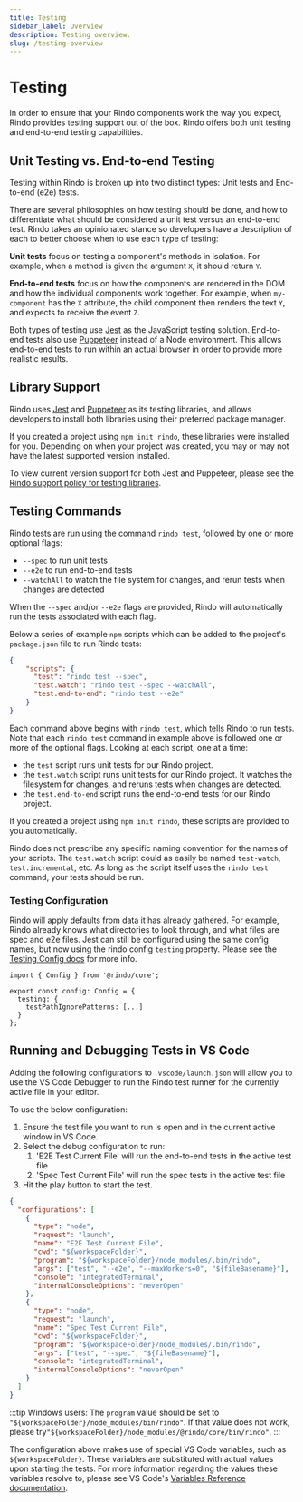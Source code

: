 ```yaml
---
title: Testing
sidebar_label: Overview
description: Testing overview.
slug: /testing-overview
---
```


# Testing

In order to ensure that your Rindo components work the way you expect, Rindo provides testing support out of the
box. Rindo offers both unit testing and end-to-end testing capabilities.

## Unit Testing vs. End-to-end Testing

Testing within Rindo is broken up into two distinct types: Unit tests and End-to-end (e2e) tests.

There are several philosophies on how testing should be done, and how to differentiate what should be considered a unit 
test versus an end-to-end test. Rindo takes an opinionated stance so developers have a description of each to better
choose when to use each type of testing:

**Unit tests** focus on testing a component's methods in isolation. For example, when a method is given the argument
`X`, it should return `Y`.

**End-to-end tests** focus on how the components are rendered in the DOM and how the individual components work
together. For example, when `my-component` has the `X` attribute, the child component then renders the text `Y`, and
expects to receive the event `Z`.

Both types of testing use [Jest](https://jestjs.io/) as the JavaScript testing solution. End-to-end tests also use
[Puppeteer](https://pptr.dev/) instead of a Node environment. This allows end-to-end tests to run within an actual
browser in order to provide more realistic results.

## Library Support

Rindo uses [Jest](https://jestjs.io/) and [Puppeteer](https://pptr.dev/) as its testing libraries, and allows
developers to install both libraries using their preferred package manager.

If you created a project using `npm init rindo`, these libraries were installed for you. Depending on when your
project was created, you may or may not have the latest supported version installed.

To view current version support for both Jest and Puppeteer, please see the 
[Rindo support policy for testing libraries](../reference/support-policy.md#testing-libraries).

## Testing Commands

Rindo tests are run using the command `rindo test`, followed by one or more optional flags:
- `--spec` to run unit tests
- `--e2e` to run end-to-end tests
- `--watchAll` to watch the file system for changes, and rerun tests when changes are detected

When the `--spec` and/or `--e2e` flags are provided, Rindo will automatically run the tests associated with each flag.

Below a series of example `npm` scripts which can be added to the project's `package.json` file to run Rindo tests:

```json
{
    "scripts": {
      "test": "rindo test --spec",
      "test.watch": "rindo test --spec --watchAll",
      "test.end-to-end": "rindo test --e2e"
    }
}
```

Each command above begins with `rindo test`, which tells Rindo to run tests. Note that each `rindo test` command 
in example above is followed one or more of the optional flags. Looking at each script, one at a time:
- the `test` script runs unit tests for our Rindo project.
- the `test.watch` script runs unit tests for our Rindo project. It watches the filesystem for changes, and reruns
tests when changes are detected.
- the `test.end-to-end` script runs the end-to-end tests for our Rindo project.

If you created a project using `npm init rindo`, these scripts are provided to you automatically.

Rindo does not prescribe any specific naming convention for the names of your scripts. The `test.watch` script could
as easily be named `test-watch`, `test.incremental`, etc. As long as the script itself uses the `rindo test` command,
your tests should be run.

### Testing Configuration

Rindo will apply defaults from data it has already gathered. For example, Rindo already knows what directories to look through, and what files are spec and e2e files. Jest can still be configured using the same config names, but now using the rindo config `testing` property. Please see the [Testing Config docs](./config.md#testing-config) for more info.

```tsx
import { Config } from '@rindo/core';

export const config: Config = {
  testing: {
    testPathIgnorePatterns: [...]
  }
};
```

## Running and Debugging Tests in VS Code

Adding the following configurations to `.vscode/launch.json` will allow you to use the VS Code Debugger to run the Rindo test runner for the currently active file in your editor.

To use the below configuration:
1. Ensure the test file you want to run is open and in the current active window in VS Code.
2. Select the debug configuration to run:
   1. 'E2E Test Current File' will run the end-to-end tests in the active test file
   2. 'Spec Test Current File' will run the spec tests in the active test file
3. Hit the play button to start the test.

```json title=".vscode/launch.json"
{
  "configurations": [
    {
      "type": "node",
      "request": "launch",
      "name": "E2E Test Current File",
      "cwd": "${workspaceFolder}",
      "program": "${workspaceFolder}/node_modules/.bin/rindo",
      "args": ["test", "--e2e", "--maxWorkers=0", "${fileBasename}"],
      "console": "integratedTerminal",
      "internalConsoleOptions": "neverOpen"
    },
    {
      "type": "node",
      "request": "launch",
      "name": "Spec Test Current File",
      "cwd": "${workspaceFolder}",
      "program": "${workspaceFolder}/node_modules/.bin/rindo",
      "args": ["test", "--spec", "${fileBasename}"],
      "console": "integratedTerminal",
      "internalConsoleOptions": "neverOpen"
    }
  ]
}
```

:::tip
Windows users: The `program` value should be set to `"${workspaceFolder}/node_modules/bin/rindo"`.
If that value does not work, please try`"${workspaceFolder}/node_modules/@rindo/core/bin/rindo"`.
:::

The configuration above makes use of special VS Code variables, such as `${workspaceFolder}`.
These variables are substituted with actual values upon starting the tests.
For more information regarding the values these variables resolve to, please see VS Code's [Variables Reference documentation](https://code.visualstudio.com/docs/editor/variables-reference).
